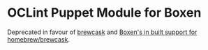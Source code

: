 # OCLint Puppet Module for Boxen

Deprecated in favour of [brewcask][1] and [Boxen's in built support for
homebrew/brewcask][2].

[1]: https://caskroom.github.io/
[2]: https://github.com/boxen/puppet-boxen/blob/master/manifests/personal.pp#L14-L17
